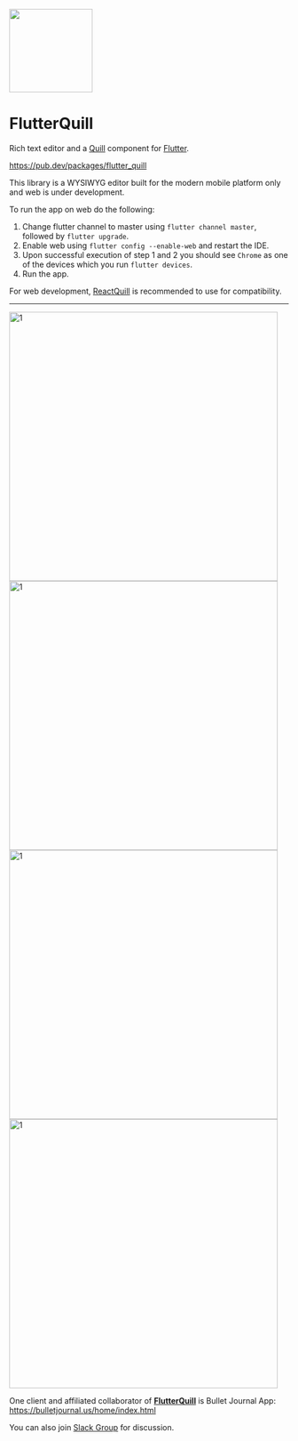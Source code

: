 
<a href="https://bulletjournal.us/home/index.html"><img src=  
"https://user-images.githubusercontent.com/122956/72955931-ccc07900-3d52-11ea-89b1-d468a6e2aa2b.png"  
 width="150px" height="150px"></a>  
  
# FlutterQuill  
  
Rich text editor and a [Quill] component for [Flutter].  
  
https://pub.dev/packages/flutter_quill  
  
This library is a WYSIWYG editor built for the modern mobile platform only and web is under development.  
  
To run the app on web do the following:
1) Change flutter channel to master using `flutter channel master`, followed by `flutter upgrade`.
2) Enable web using `flutter config --enable-web` and restart the IDE.
3) Upon successful execution of step 1 and 2 you should see `Chrome` as one of the devices which you run `flutter devices`.
4) Run the app.

For web development, [ReactQuill] is recommended to use for compatibility.  
  
---  
  
<img width="484" alt="1" src="https://user-images.githubusercontent.com/122956/103142422-9bb19c80-46b7-11eb-83e4-dd0538a9236e.png">  
<img width="484" alt="1" src="https://user-images.githubusercontent.com/122956/103142455-0531ab00-46b8-11eb-89f8-26a77de9227f.png">  
<img width="484" alt="1" src="https://user-images.githubusercontent.com/122956/102963021-f28f5a00-449c-11eb-8f5f-6e9dd60844c4.png">  
<img width="484" alt="1" src="https://user-images.githubusercontent.com/122956/102977404-c9c88e00-44b7-11eb-9423-b68f3b30b0e0.png">  
  
One client and affiliated collaborator of **[FlutterQuill]** is Bullet Journal App: https://bulletjournal.us/home/index.html  
  
You can also join [Slack Group] for discussion.  
  
[Quill]: https://quilljs.com  
[Flutter]: https://github.com/flutter/flutter  
[FlutterQuill]: https://pub.dev/packages/flutter_quill  
[ReactQuill]: https://github.com/zenoamaro/react-quill  
[Slack Group]: https://join.slack.com/t/bulletjournal1024/shared_invite/zt-fys7t9hi-ITVU5PGDen1rNRyCjdcQ2g